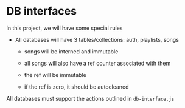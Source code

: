 # DB interfaces

In this project, we will have some special rules

-   All databases will have 3 tables/collections: auth, playlists, songs

    -   songs will be interned and immutable

    -   all songs will also have a ref counter associated with them

    -   the ref will be immutable

    -   if the ref is zero, it should be autocleaned

All databases must support the actions outlined in `db-interface.js`
